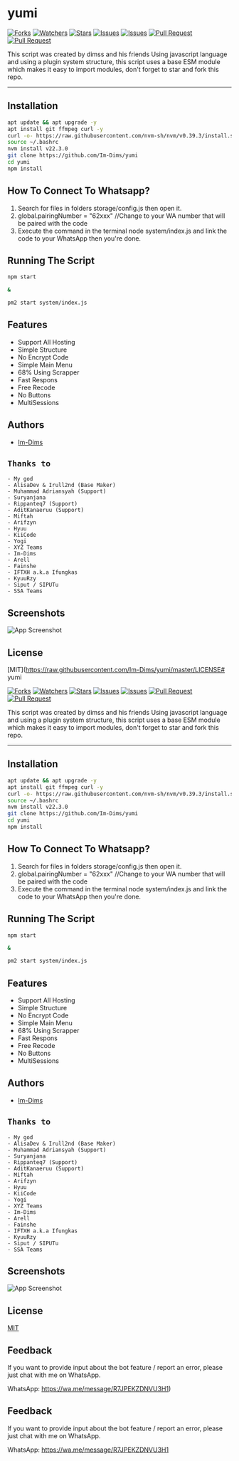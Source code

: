 # yumi

<a href="https://github.com/Im-Dims/yumi/network/members"><img title="Forks" src="https://img.shields.io/github/forks/Im-Dims/yumi?label=Forks&color=blue&style=flat-square"></a>
<a href="https://github.com/Im-Dims/yumi/watchers"><img title="Watchers" src="https://img.shields.io/github/watchers/Im-Dims/yumi?label=Watchers&color=green&style=flat-square"></a>
<a href="https://github.com/Im-Dims/yumi/stargazers"><img title="Stars" src="https://img.shields.io/github/stars/Im-Dims/yumi?label=Stars&color=yellow&style=flat-square"></a>
<a href="https://github.com/Im-Dims/yumi/issues"><img title="Issues" src="https://img.shields.io/github/issues/Im-Dims/yumi?label=Issues&color=success&style=flat-square"></a>
<a href="https://github.com/Im-Dims/yumi/issues?q=is%3Aissue+is%3Aclosed"><img title="Issues" src="https://img.shields.io/github/issues-closed/Im-Dims/yumi?label=Issues&color=red&style=flat-square"></a>
<a href="https://github.com/Im-Dims/yumi/pulls"><img title="Pull Request" src="https://img.shields.io/github/issues-pr/Im-Dims/yumi?label=PullRequest&color=success&style=flat-square"></a>
<a href="https://github.com/Im-Dims/yumi/pulls?q=is%3Apr+is%3Aclosed"><img title="Pull Request" src="https://img.shields.io/github/issues-pr-closed/Im-Dims/yumi?label=PullRequest&color=red&style=flat-square"></a>

This script was created by dimss and his friends Using javascript language and using a plugin system structure, this script uses a base ESM module which makes it easy to import modules, don't forget to star and fork this repo.

---------

## Installation
```bash
apt update && apt upgrade -y
apt install git ffmpeg curl -y 
curl -o- https://raw.githubusercontent.com/nvm-sh/nvm/v0.39.3/install.sh | bash
source ~/.bashrc
nvm install v22.3.0
git clone https://github.com/Im-Dims/yumi
cd yumi
npm install
```

## How To Connect To Whatsapp?
1. Search for files in folders storage/config.js then open it.
2. global.pairingNumber = "62xxx" //Change to your WA number that will be paired with the code
3. Execute the command in the terminal node system/index.js and link the code to your WhatsApp then you're done.

## Running The Script
```bash
npm start 

&

pm2 start system/index.js
```

## Features
- Support All Hosting
- Simple Structure
- No Encrypt Code
- Simple Main Menu
- 68% Using Scrapper 
- Fast Respons
- Free Recode
- No Buttons
- MultiSessions

## Authors

- [Im-Dims](https://github.com/Im-Dims)

## ```Thanks to```
```
- My god
- AlisaDev & Irull2nd (Base Maker)
- Muhammad Adriansyah (Support)
- Suryanjana
- Rippanteq7 (Support)
- AditKanaeruu (Support)
- Miftah
- Arifzyn
- Hyuu
- KiiCode
- Yogi
- XYZ Teams
- Im-Dims
- Arell
- Fainshe
- IFTXH a.k.a Ifungkas
- KyuuRzy
- Siput / SIPUTu
- SSA Teams
```

## Screenshots

![App Screenshot](https://pomf2.lain.la/f/oelgyypm.jpg)

## License

[MIT](https://raw.githubusercontent.com/Im-Dims/yumi/master/LICENSE# yumi

<a href="https://github.com/Im-Dims/yumi/network/members"><img title="Forks" src="https://img.shields.io/github/forks/Im-Dims/yumi?label=Forks&color=blue&style=flat-square"></a>
<a href="https://github.com/Im-Dims/yumi/watchers"><img title="Watchers" src="https://img.shields.io/github/watchers/Im-Dims/yumi?label=Watchers&color=green&style=flat-square"></a>
<a href="https://github.com/Im-Dims/yumi/stargazers"><img title="Stars" src="https://img.shields.io/github/stars/Im-Dims/yumi?label=Stars&color=yellow&style=flat-square"></a>
<a href="https://github.com/Im-Dims/yumi/issues"><img title="Issues" src="https://img.shields.io/github/issues/Im-Dims/yumi?label=Issues&color=success&style=flat-square"></a>
<a href="https://github.com/Im-Dims/yumi/issues?q=is%3Aissue+is%3Aclosed"><img title="Issues" src="https://img.shields.io/github/issues-closed/Im-Dims/yumi?label=Issues&color=red&style=flat-square"></a>
<a href="https://github.com/Im-Dims/yumi/pulls"><img title="Pull Request" src="https://img.shields.io/github/issues-pr/Im-Dims/yumi?label=PullRequest&color=success&style=flat-square"></a>
<a href="https://github.com/Im-Dims/yumi/pulls?q=is%3Apr+is%3Aclosed"><img title="Pull Request" src="https://img.shields.io/github/issues-pr-closed/Im-Dims/yumi?label=PullRequest&color=red&style=flat-square"></a>

This script was created by dimss and his friends Using javascript language and using a plugin system structure, this script uses a base ESM module which makes it easy to import modules, don't forget to star and fork this repo.

---------

## Installation
```bash
apt update && apt upgrade -y
apt install git ffmpeg curl -y 
curl -o- https://raw.githubusercontent.com/nvm-sh/nvm/v0.39.3/install.sh | bash
source ~/.bashrc
nvm install v22.3.0
git clone https://github.com/Im-Dims/yumi
cd yumi
npm install
```

## How To Connect To Whatsapp?
1. Search for files in folders storage/config.js then open it.
2. global.pairingNumber = "62xxx" //Change to your WA number that will be paired with the code
3. Execute the command in the terminal node system/index.js and link the code to your WhatsApp then you're done.

## Running The Script
```bash
npm start 

&

pm2 start system/index.js
```

## Features
- Support All Hosting
- Simple Structure
- No Encrypt Code
- Simple Main Menu
- 68% Using Scrapper 
- Fast Respons
- Free Recode
- No Buttons
- MultiSessions

## Authors

- [Im-Dims](https://github.com/Im-Dims)

## ```Thanks to```
```
- My god
- AlisaDev & Irull2nd (Base Maker)
- Muhammad Adriansyah (Support)
- Suryanjana
- Rippanteq7 (Support)
- AditKanaeruu (Support)
- Miftah
- Arifzyn
- Hyuu
- KiiCode
- Yogi
- XYZ Teams
- Im-Dims
- Arell
- Fainshe
- IFTXH a.k.a Ifungkas
- KyuuRzy
- Siput / SIPUTu
- SSA Teams
```

## Screenshots

![App Screenshot](https://pomf2.lain.la/f/oelgyypm.jpg)

## License

[MIT](https://raw.githubusercontent.com/Im-Dims/yumi/master/LICENSE)

## Feedback

If you want to provide input about the bot feature / report an error, please just chat with me on WhatsApp.

WhatsApp: https://wa.me/message/R7JPEKZDNVU3H1)

## Feedback

If you want to provide input about the bot feature / report an error, please just chat with me on WhatsApp.

WhatsApp: https://wa.me/message/R7JPEKZDNVU3H1
